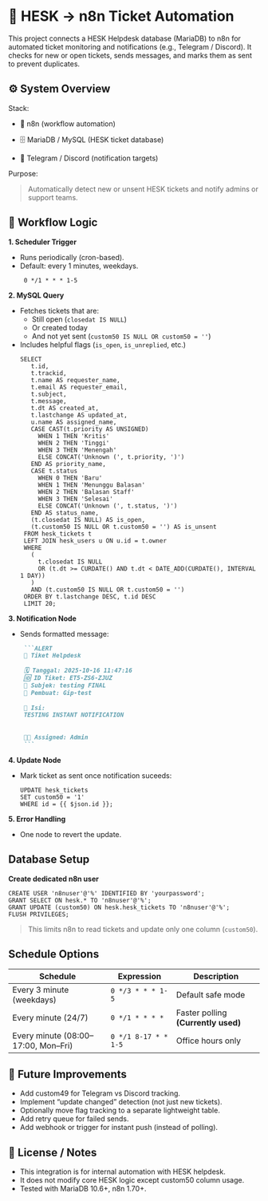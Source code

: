 # 🧾 HESK → n8n Ticket Automation

This project connects a HESK Helpdesk database (MariaDB) to n8n for automated ticket monitoring and notifications (e.g., Telegram / Discord).
It checks for new or open tickets, sends messages, and marks them as sent to prevent duplicates.

## ⚙️ System Overview

Stack:

- 🧩 n8n (workflow automation)

- 🗄️ MariaDB / MySQL (HESK ticket database)

- 🔔 Telegram / Discord (notification targets)

Purpose:

> Automatically detect new or unsent HESK tickets and notify admins or support teams.

## 🧠 Workflow Logic

**1. Scheduler Trigger**
   - Runs periodically (cron-based).
   - Default: every 1 minutes, weekdays.
     ```cron
      0 */1 * * * 1-5
     ```
**2. MySQL Query**
   - Fetches tickets that are:
     - Still open (`closedat IS NULL`)
     - Or created today
     - And not yet sent (`custom50 IS NULL OR custom50 = ''`)
   - Includes helpful flags (`is_open`, `is_unreplied`, etc.)
     ```mysql
     SELECT
        t.id,
        t.trackid,
        t.name AS requester_name,
        t.email AS requester_email,
        t.subject,
        t.message,
        t.dt AS created_at,
        t.lastchange AS updated_at,
        u.name AS assigned_name,
        CASE CAST(t.priority AS UNSIGNED)
          WHEN 1 THEN 'Kritis'
          WHEN 2 THEN 'Tinggi'
          WHEN 3 THEN 'Menengah'
          ELSE CONCAT('Unknown (', t.priority, ')')
        END AS priority_name,
        CASE t.status
          WHEN 0 THEN 'Baru'
          WHEN 1 THEN 'Menunggu Balasan'
          WHEN 2 THEN 'Balasan Staff'
          WHEN 3 THEN 'Selesai'
          ELSE CONCAT('Unknown (', t.status, ')')
        END AS status_name,
        (t.closedat IS NULL) AS is_open,
        (t.custom50 IS NULL OR t.custom50 = '') AS is_unsent
      FROM hesk_tickets t
      LEFT JOIN hesk_users u ON u.id = t.owner
      WHERE
        (
          t.closedat IS NULL
          OR (t.dt >= CURDATE() AND t.dt < DATE_ADD(CURDATE(), INTERVAL 1 DAY))
        )
        AND (t.custom50 IS NULL OR t.custom50 = '')
      ORDER BY t.lastchange DESC, t.id DESC
      LIMIT 20;      
     ```
**3. Notification Node**
   - Sends formatted message:
      
        ```markdown
         ```ALERT
         🎫 Tiket Helpdesk
         
         🗓️ Tanggal: 2025-10-16 11:47:16
         🆔 ID Tiket: ET5-ZS6-ZJUZ
         🧾 Subjek: testing FINAL
         👤 Pembuat: Gip-test
         
         📩 Isi:
         TESTING INSTANT NOTIFICATION
         
         
         👨‍💻 Assigned: Admin
         ```
        ```
**4. Update Node**
  - Mark ticket as sent once notification suceeds:
    ```mysql
    UPDATE hesk_tickets
    SET custom50 = '1'
    WHERE id = {{ $json.id }};
    ```
**5. Error Handling**
  - One node to revert the update.

## Database Setup
**Create dedicated n8n user**
```mysql
CREATE USER 'n8nuser'@'%' IDENTIFIED BY 'yourpassword';
GRANT SELECT ON hesk.* TO 'n8nuser'@'%';
GRANT UPDATE (custom50) ON hesk.hesk_tickets TO 'n8nuser'@'%';
FLUSH PRIVILEGES;
```
>This limits n8n to read tickets and update only one column (`custom50`).

## Schedule Options
| Schedule                            | Expression           | Description                          |
|-------------------------------------|----------------------|--------------------------------------|
| Every 3 minute (weekdays)           | `0 */3 * * * 1-5`    | Default safe mode                    |
| Every minute (24/7)                 | `0 */1 * * * *`      | Faster polling **(Currently used)** |
| Every minute (08:00–17:00, Mon–Fri) | `0 */1 8-17 * * 1-5` | Office hours only                    |

## 🚀 Future Improvements
- Add custom49 for Telegram vs Discord tracking.
- Implement “update changed” detection (not just new tickets).
- Optionally move flag tracking to a separate lightweight table.
- Add retry queue for failed sends.
- Add webhook or trigger for instant push (instead of polling).

## 🧾 License / Notes
- This integration is for internal automation with HESK helpdesk.
- It does not modify core HESK logic except custom50 column usage.
- Tested with MariaDB 10.6+, n8n 1.70+.
